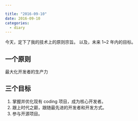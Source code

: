 ```yaml
---

title: "2016-09-10"
date: 2016-09-10
categories: 
  - diary
---
```


今天，定下了我的技术上的原则宗旨。
以及，未来 1~2 年内的目标。

<!-- more -->

## 一个原则

最大化开发者的生产力

## 三个目标

1. 掌握并优化现有 coding 项目，成为核心开发者。
2. 跟上时代之巅，跟随最先进的开发者和开发方式。
3. 参与开源项目。
